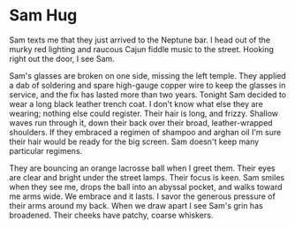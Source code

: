 # Sam Hug

Sam texts me that they just arrived to the Neptune bar. I head out of the murky red lighting and raucous Cajun fiddle music to the street. Hooking right out the door, I see Sam.

Sam's glasses are broken on one side, missing the left temple. They applied a dab of soldering and spare high-gauge copper wire to keep the glasses in service, and the fix has lasted more than two years. Tonight Sam decided to wear a long black leather trench coat. I don't know what else they are wearing; nothing else could register. Their hair is long, and frizzy. Shallow waves run through it, down their back over their broad, leather-wrapped shoulders. If they embraced a regimen of shampoo and arghan oil I'm sure their hair would be ready for the big screen. Sam doesn't keep many particular regimens.

They are bouncing an orange lacrosse ball when I greet them. Their eyes are clear and bright under the street lamps. Their focus is keen. Sam smiles when they see me, drops the ball into an abyssal pocket, and walks toward me arms wide. We embrace and it lasts. I savor the generous pressure of their arms around my back. When we draw apart I see Sam's grin has broadened. Their cheeks have patchy, coarse whiskers.

